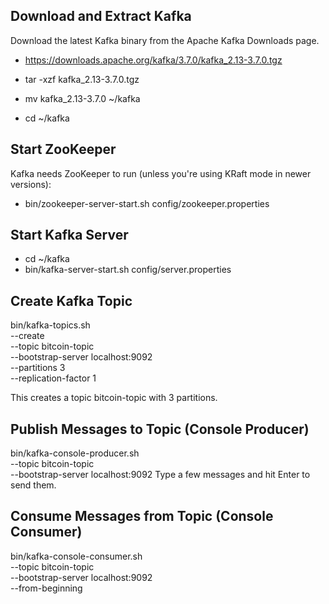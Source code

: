 ## Download and Extract Kafka
Download the latest Kafka binary from the Apache Kafka Downloads page.

- https://downloads.apache.org/kafka/3.7.0/kafka_2.13-3.7.0.tgz

- tar -xzf kafka_2.13-3.7.0.tgz
- mv kafka_2.13-3.7.0 ~/kafka
- cd ~/kafka

## Start ZooKeeper

Kafka needs ZooKeeper to run (unless you're using KRaft mode in newer versions):

- bin/zookeeper-server-start.sh config/zookeeper.properties

## Start Kafka Server
- cd ~/kafka
- bin/kafka-server-start.sh config/server.properties

## Create Kafka Topic

bin/kafka-topics.sh \
  --create \
  --topic bitcoin-topic \
  --bootstrap-server localhost:9092 \
  --partitions 3 \
  --replication-factor 1

This creates a topic bitcoin-topic with 3 partitions.

## Publish Messages to Topic (Console Producer)

bin/kafka-console-producer.sh \
  --topic bitcoin-topic \
  --bootstrap-server localhost:9092
Type a few messages and hit Enter to send them.

## Consume Messages from Topic (Console Consumer)
bin/kafka-console-consumer.sh \
  --topic bitcoin-topic \
  --bootstrap-server localhost:9092 \
  --from-beginning
